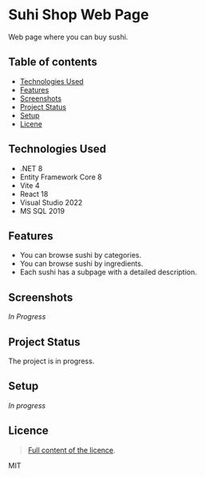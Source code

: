 # Suhi Shop Web Page
Web page where you can buy sushi.

## Table of contents
* [Technologies Used](#technologies-used)
* [Features](#features)
* [Screenshots](#screenshots)
* [Project Status](#project-status)
* [Setup](#setup)
* [Licene](#licence)

## Technologies Used
- .NET 8
- Entity Framework Core 8
- Vite 4
- React 18
- Visual Studio 2022
- MS SQL 2019

## Features
- You can browse sushi by categories.
- You can browse sushi by ingredients.
- Each sushi has a subpage with a detailed description.

## Screenshots
_In Progress_

## Project Status
The project is in progress.

## Setup
_In progress_

## Licence
> [Full content of the licence](LICENSE).

MIT